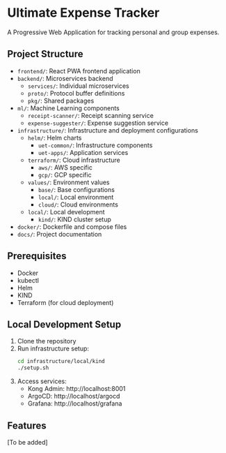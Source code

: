 # Ultimate Expense Tracker

A Progressive Web Application for tracking personal and group expenses.

## Project Structure
- `frontend/`: React PWA frontend application
- `backend/`: Microservices backend
  - `services/`: Individual microservices
  - `proto/`: Protocol buffer definitions
  - `pkg/`: Shared packages
- `ml/`: Machine Learning components
  - `receipt-scanner/`: Receipt scanning service
  - `expense-suggester/`: Expense suggestion service
- `infrastructure/`: Infrastructure and deployment configurations
  - `helm/`: Helm charts
    - `uet-common/`: Infrastructure components
    - `uet-apps/`: Application services
  - `terraform/`: Cloud infrastructure
    - `aws/`: AWS specific
    - `gcp/`: GCP specific
  - `values/`: Environment values
    - `base/`: Base configurations
    - `local/`: Local environment
    - `cloud/`: Cloud environments
  - `local/`: Local development
    - `kind/`: KIND cluster setup
- `docker/`: Dockerfile and compose files
- `docs/`: Project documentation

## Prerequisites
- Docker
- kubectl
- Helm
- KIND
- Terraform (for cloud deployment)

## Local Development Setup
1. Clone the repository
2. Run infrastructure setup:
   ```bash
   cd infrastructure/local/kind
   ./setup.sh
   ```
3. Access services:
   - Kong Admin: http://localhost:8001
   - ArgoCD: http://localhost/argocd
   - Grafana: http://localhost/grafana

## Features
[To be added]
